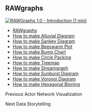## RAWgraphs

[![RAWGraphs 1.0 - Introduction \(1
min\)](https://i.ytimg.com/vi_webp/2TtYlty-M5g/sddefault.webp)](https://youtu.be/2TtYlty-M5g)

  * [RAWgraphs](https://www.rawgraphs.io/)
  * [How to make Alluvial Diagram](https://youtu.be/6BYac2Pmnno)
  * [How to make Sankey Diagram](https://youtu.be/DYTiKjH6oFM)
  * [How to make Beeswarm Plot](https://youtu.be/RPHiEzbCatA)
  * [How to make Bump Chart](https://youtu.be/K-weHCSQb58)
  * [How to make Circle Packing](https://youtu.be/inm_fR-oykw)
  * [How to make Treemap](https://youtu.be/W_MuNYWjhfc)
  * [How to make Streamgraph](https://youtu.be/Iu8Me9QO8mg)
  * [How to make Sunburst Diagram](https://youtu.be/knqimV7RVbI)
  * [How to make Voronoi Diagram](https://youtu.be/I7nn29giVug)
  * [How to make Hexagonal Binning](https://youtu.be/Q03sVDj32l4)

Previous Actor Network Visualization

Next Data Storytelling

